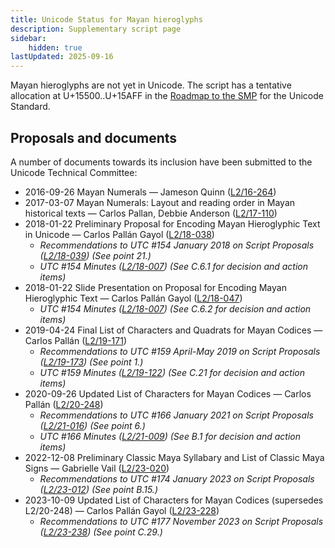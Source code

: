```yaml
---
title: Unicode Status for Mayan hieroglyphs
description: Supplementary script page
sidebar:
    hidden: true
lastUpdated: 2025-09-16
---
```


Mayan hieroglyphs are not yet in Unicode. The script has a tentative allocation at U+15500..U+15AFF in the [Roadmap to the SMP](http://www.unicode.org/roadmaps/smp/) for the Unicode Standard.

## Proposals and documents

A number of documents towards its inclusion have been submitted to the Unicode Technical Committee:
- 2016-09-26 Mayan Numerals — Jameson Quinn ([L2/16-264](http://www.unicode.org/cgi-bin/GetMatchingDocs.pl?L2/16-264))
- 2017-03-07 Mayan Numerals: Layout and reading order in Mayan historical texts — Carlos Pallan, Debbie Anderson ([L2/17-110](http://www.unicode.org/cgi-bin/GetMatchingDocs.pl?L2/17-110))
- 2018-01-22 Preliminary Proposal for Encoding Mayan Hieroglyphic Text in Unicode — Carlos Pallán Gayol ([L2/18-038](http://www.unicode.org/cgi-bin/GetMatchingDocs.pl?L2/18-038))
  - _Recommendations to UTC #154 January 2018 on Script Proposals ([L2/18-039](http://www.unicode.org/L2/L2018/18039-script-adhoc-rec.pdf)) (See point 21.)_
  - _UTC #154 Minutes ([L2/18-007](http://www.unicode.org/L2/L2018/18007.htm)) (See C.6.1 for decision and action items)_
- 2018-01-22 Slide Presentation on Proposal for Encoding Mayan Hieroglyphic Text — Carlos Pallán Gayol ([L2/18-047](http://www.unicode.org/cgi-bin/GetMatchingDocs.pl?L2/18-047))
  - _UTC #154 Minutes ([L2/18-007](http://www.unicode.org/L2/L2018/18007.htm)) (See C.6.2 for decision and action items)_
- 2019-04-24 Final List of Characters and Quadrats for Mayan Codices — Carlos Pallán ([L2/19-171](http://www.unicode.org/cgi-bin/GetMatchingDocs.pl?L2/19-171))
  - _Recommendations to UTC #159 April-May 2019 on Script Proposals ([L2/19-173](http://www.unicode.org/L2/L2019/19173-script-adhoc-recs.pdf)) (See point 1.)_
  - _UTC #159 Minutes ([L2/19-122](http://www.unicode.org/L2/L2019/19122.htm)) (See C.21 for decision and action items)_
- 2020-09-26 Updated List of Characters for Mayan Codices — Carlos Pallán ([L2/20-248](http://www.unicode.org/cgi-bin/GetMatchingDocs.pl?L2/20-248))
  - _Recommendations to UTC #166 January 2021 on Script Proposals ([L2/21-016](https://www.unicode.org/L2/L2021/21016r-script-adhoc-rept.pdf)) (See point 6.)_
  - _UTC #166 Minutes ([L2/21-009](https://www.unicode.org/L2/L2021/21009.htm)) (See B.1 for decision and action items)_
- 2022-12-08 Preliminary Classic Maya Syllabary and List of Classic Maya Signs — Gabrielle Vail ([L2/23-020](http://www.unicode.org/cgi-bin/GetMatchingDocs.pl?L2/23-020))
  - _Recommendations to UTC #174 January 2023 on Script Proposals ([L2/23-012](https://www.unicode.org/cgi-bin/GetMatchingDocs.pl?L2/23-012)) (See point B.15.)_
- 2023-10-09 Updated List of Characters for Mayan Codices (supersedes L2/20-248) — Carlos Pallán Gayol ([L2/23-228](http://www.unicode.org/cgi-bin/GetMatchingDocs.pl?L2/23-228))
  - _Recommendations to UTC #177 November 2023 on Script Proposals ([L2/23-238](http://www.unicode.org/cgi-bin/GetMatchingDocs.pl?L2/23-238)) (See point C.29.)_
